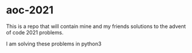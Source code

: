 # aoc-2021
This is a repo that will contain mine and my friends solutions to the advent of code 2021 problems.

I am solving these problems in python3
